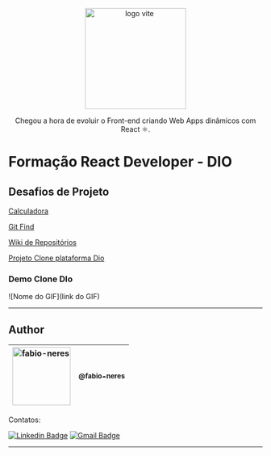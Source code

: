 <div align="center">
  <figure>
    <img src="https://user-images.githubusercontent.com/50967217/209584097-02208abf-7947-429b-9dbb-cd410bcd27b0.png"  width="200px;" alt="logo vite">
  </figure>
  <p> Chegou a hora de evoluir o Front-end criando Web Apps dinâmicos com React ⚛.</p>
</div>

# Formação React Developer - DIO

## Desafios de Projeto

[Calculadora](https://github.com/neresfabio/formacao-react-developer/tree/main/calculadora-app-react)

[Git Find](https://github.com/neresfabio/formacao-react-developer/tree/main/consumindo-api-github/gitfind)

[Wiki de Repositórios](https://github.com/neresfabio/formacao-react-developer/tree/main/criando-wik-repositorio/reportwebvitals)

[Projeto Clone plataforma Dio](https://github.com/neresfabio/formacao-react-developer/tree/main/dio-clone)

### Demo Clone DIo

![Nome do GIF](link do GIF)

***
## Author

| [<img alt="fabio-neres" src="https://github.com/neresfabio.png?size=115" width="115">](https://github.com/neresfabio) | [<sub>@fabio-neres</sub>](https://github.com/neresfabio) |
| :---: |:---:|

Contatos:

[![Linkedin Badge](https://img.shields.io/badge/-Fabio-blue?style=flat-square&logo=Linkedin&logoColor=white&link=https://www.linkedin.com/in/fabioneresdejesus/)](https://www.linkedin.com/in/fabioneresdejesus/)
[![Gmail Badge](https://img.shields.io/badge/-neresfjcomunic@gmail.com-c14438?style=flat-square&logo=Gmail&logoColor=white&link=mailto:neresfjcomunic@gmail.com)](mailto:neresfjcomunic@gmail.com)
<hr>
